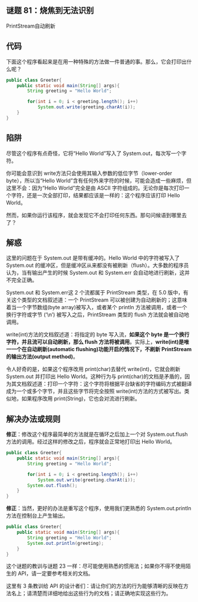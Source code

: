 ## 谜题 81：烧焦到无法识别  

PrintStream自动刷新

## 代码

下面这个程序看起来是在用一种特殊的方法做一件普通的事。那么，它会打印出什么呢？  

```java
public class Greeter{
    public static void main(String[] args){
        String greeting = "Hello World";

        for(int i = 0; i < greeting.length(); i++)
            System.out.write(greeting.charAt(i));
    }
} 
```

## 陷阱

尽管这个程序有点奇怪，它将“Hello World”写入了 System.out，每次写一个字符。

你可能会意识到 write方法只会使用其输入参数的低位字节（lower-order byte），所以当“Hello World”含有任何外来字符的时候，可能会造成一些麻烦，但这里不会：因为“Hello World”完全是由 ASCII 字符组成的。无论你是每次打印一个字符，还是一次全部打印，结果都应该是一样的：这个程序应该打印 Hello World。

然而，如果你运行该程序，就会发现它不会打印任何东西。那句问候语到哪里去了？  

## 解惑

这里的问题在于 System.out 是带有缓冲的。Hello World 中的字符被写入了 System.out 的缓冲区，但是缓冲区从来都没有被刷新（flush）。大多数的程序员认为，当有输出产生的时候 System.out 和 System.err 会自动地进行刷新，这并不完全正确。  

System.out 和 System.err这 2 个流都属于 PrintStream 类型，在 5.0 版中，有关这个类型的文档叙述道：一个 PrintStream 可以被创建为自动刷新的；这意味着当一个字节数组(byte array)被写入，或者某个 println 方法被调用，或者一个换行字符或字节 (‘\n’) 被写入之后，PrintStream 类型的 flush 方法就会被自动地调用。   

write(int)方法的文档叙述道：将指定的 byte 写入流，**如果这个 byte 是一个换行字符，并且流可以自动刷新，那么 flush 方法将被调用**。实际上，**write(int)是唯一一个在自动刷新(automatic flushing)功能开启的情况下，不刷新 PrintStream 的输出方法(output method)**。   

令人好奇的是，如果这个程序改用 print(char)去替代 write(int)，它就会刷新 System.out 并打印出 Hello World。这种行为与 print(char)的文档是矛盾的，因为其文档叙述道：打印一个字符：这个字符将根据平台缺省的字符编码方式被翻译成为一个或多个字节，并且这些字节将完全按照 write(int)方法的方式被写出。类似地，如果程序改用 print(String)，它也会对流进行刷新。  

## 解决办法或规则

**修正**：修改这个程序最简单的方法就是在循环之后加上一个对 System.out.flush 方法的调用。经过这样的修改之后，程序就会正常地打印出 Hello World。 

```java
public class Greeter{
    public static void main(String[] args){
        String greeting = "Hello World";

        for(int i = 0; i < greeting.length(); i++)
            System.out.write(greeting.charAt(i));
        System.out.flush();
    }
}  
```

**修正**：当然，更好的办法是重写这个程序，使用我们更熟悉的 System.out.println 方法在控制台上产生输出。 

```java
public class Greeter{
    public static void main(String[] args){
        String greeting = "Hello World";
        System.out.println(greeting);
    }
} 
```

这个谜题的教训与谜题 23 一样：尽可能使用熟悉的惯用法；如果你不得不使用陌生的 API，请一定要参考相关的文档。

这里有 3 条教训给 API 的设计者们：请让你们的方法的行为能够清晰的反映在方法名上；请清楚而详细地给出这些行为的文档；请正确地实现这些行为。  